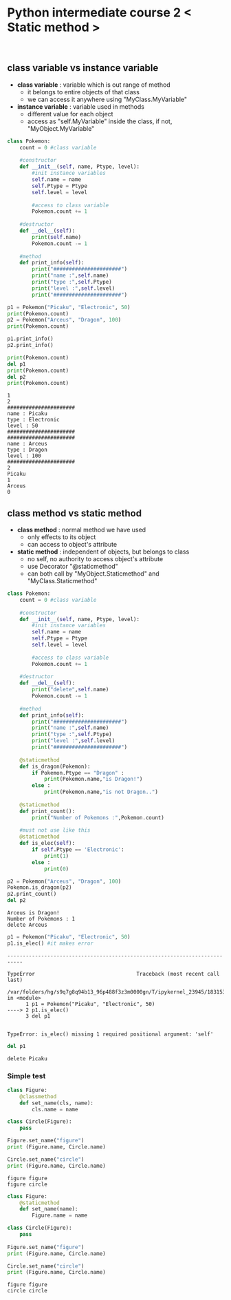# Python intermediate course 2 < Static method >

<br/>

## class variable vs instance variable

* **class variable** : variable which is out range of method
     - it belongs to entire objects of that class
     - we can access it anywhere using "MyClass.MyVariable"
* **instance variable** : variable used in methods
     - different value for each object
     - access as "self.MyVariable" inside the class, if not, "MyObject.MyVariable"


```python
class Pokemon:
    count = 0 #class variable
    
    #constructor
    def __init__(self, name, Ptype, level):
        #init instance variables
        self.name = name
        self.Ptype = Ptype
        self.level = level
        
        #access to class variable
        Pokemon.count += 1
    
    #destructor
    def __del__(self):
        print(self.name)
        Pokemon.count -= 1
    
    #method
    def print_info(self):
        print("######################")
        print("name :",self.name)
        print("type :",self.Ptype)
        print("level :",self.level)
        print("######################")
```


```python
p1 = Pokemon("Picaku", "Electronic", 50)
print(Pokemon.count)
p2 = Pokemon("Arceus", "Dragon", 100)
print(Pokemon.count)

p1.print_info()
p2.print_info()

print(Pokemon.count)
del p1
print(Pokemon.count)
del p2
print(Pokemon.count)
```

    1
    2
    ######################
    name : Picaku
    type : Electronic
    level : 50
    ######################
    ######################
    name : Arceus
    type : Dragon
    level : 100
    ######################
    2
    Picaku
    1
    Arceus
    0


## class method vs static method
* **class method** : normal method we have used
    - only effects to its object
    - can access to object's attribute
* **static method** : independent of objects, but belongs to class
    - no self, no authority to access object's attribute
    - use Decorator "@staticmethod"
    - can both call by "MyObject.Staticmethod" and "MyClass.Staticmethod"


```python
class Pokemon:
    count = 0 #class variable
    
    #constructor
    def __init__(self, name, Ptype, level):
        #init instance variables
        self.name = name
        self.Ptype = Ptype
        self.level = level
        
        #access to class variable
        Pokemon.count += 1
    
    #destructor
    def __del__(self):
        print("delete",self.name)
        Pokemon.count -= 1
    
    #method
    def print_info(self):
        print("######################")
        print("name :",self.name)
        print("type :",self.Ptype)
        print("level :",self.level)
        print("######################")
        
    @staticmethod
    def is_dragon(Pokemon):
        if Pokemon.Ptype == "Dragon" :
            print(Pokemon.name,"is Dragon!")
        else :
            print(Pokemon.name,"is not Dragon..")
            
    @staticmethod
    def print_count():
        print("Number of Pokemons :",Pokemon.count)
        
    #must not use like this
    @staticmethod
    def is_elec(self):
        if self.Ptype == 'Electronic':
            print(1)
        else :
            print(0)
```


```python
p2 = Pokemon("Arceus", "Dragon", 100)
Pokemon.is_dragon(p2)
p2.print_count()
del p2
```

    Arceus is Dragon!
    Number of Pokemons : 1
    delete Arceus



```python
p1 = Pokemon("Picaku", "Electronic", 50)
p1.is_elec() #it makes error
```


    ---------------------------------------------------------------------------

    TypeError                                 Traceback (most recent call last)

    /var/folders/hg/s9q7g8q94b13_96p488f3z3m0000gn/T/ipykernel_23945/1831533496.py in <module>
          1 p1 = Pokemon("Picaku", "Electronic", 50)
    ----> 2 p1.is_elec()
          3 del p1


    TypeError: is_elec() missing 1 required positional argument: 'self'



```python
del p1
```

    delete Picaku


### Simple test


```python
class Figure:
    @classmethod
    def set_name(cls, name):
        cls.name = name

class Circle(Figure):
    pass

Figure.set_name("figure")
print (Figure.name, Circle.name)

Circle.set_name("circle")
print (Figure.name, Circle.name)
```

    figure figure
    figure circle



```python
class Figure:
    @staticmethod
    def set_name(name):
        Figure.name = name

class Circle(Figure):
    pass
 
Figure.set_name("figure")
print (Figure.name, Circle.name)

Circle.set_name("circle")
print (Figure.name, Circle.name)
```

    figure figure
    circle circle



```python

```
